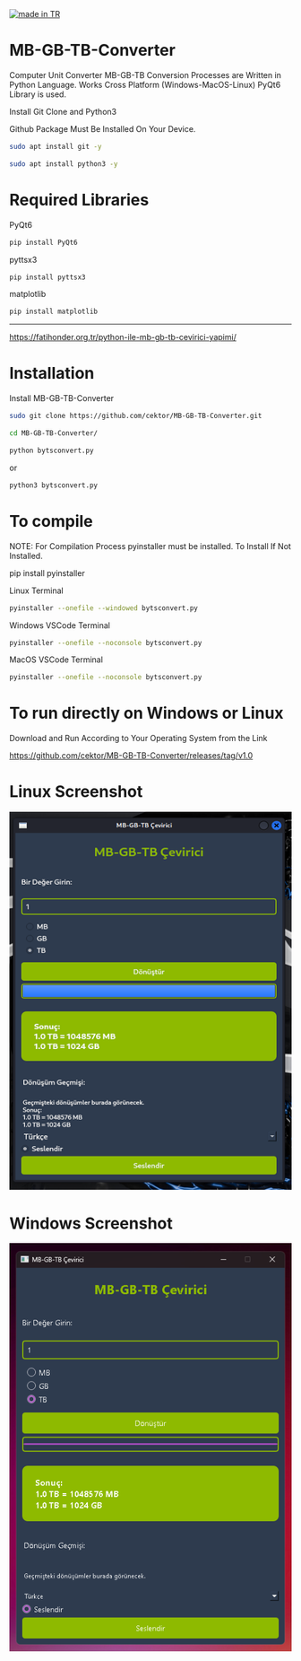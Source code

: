 <a href="#">
    <img src="https://raw.githubusercontent.com/pedromxavier/flag-badges/main/badges/TR.svg" alt="made in TR">
</a>

# MB-GB-TB-Converter

Computer Unit Converter MB-GB-TB Conversion Processes are Written in Python Language. Works Cross Platform (Windows-MacOS-Linux) PyQt6 Library is used.



Install Git Clone and Python3

Github Package Must Be Installed On Your Device.
```bash
sudo apt install git -y
```

```bash
sudo apt install python3 -y 

```

# Required Libraries

PyQt6
```bash
pip install PyQt6
```
pyttsx3
```bash
pip install pyttsx3
```
matplotlib
```bash
pip install matplotlib
```



----------------------------------
https://fatihonder.org.tr/python-ile-mb-gb-tb-cevirici-yapimi/

# Installation
Install MB-GB-TB-Converter

```bash
sudo git clone https://github.com/cektor/MB-GB-TB-Converter.git
```
```bash
cd MB-GB-TB-Converter/
```

```bash
python bytsconvert.py
```
or

```bash
python3 bytsconvert.py

```

# To compile

NOTE: For Compilation Process pyinstaller must be installed. To Install If Not Installed.

pip install pyinstaller 

Linux Terminal 
```bash
pyinstaller --onefile --windowed bytsconvert.py
```

Windows VSCode Terminal 
```bash
pyinstaller --onefile --noconsole bytsconvert.py
```

MacOS VSCode Terminal 
```bash
pyinstaller --onefile --noconsole bytsconvert.py
```

# To run directly on Windows or Linux
Download and Run According to Your Operating System from the Link

https://github.com/cektor/MB-GB-TB-Converter/releases/tag/v1.0


# Linux Screenshot

![Demo](linux_screenshotv2.png) 

# Windows Screenshot

![Demo](windows_screenshotv2.png) 
